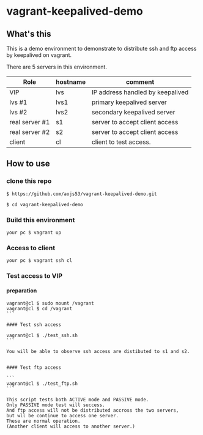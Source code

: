 # vagrant-keepalived-demo

## What's this

This is a demo environment to demonstrate to distribute ssh and ftp access by keepalived on vagrant.

There are 5 servers in this environment.

| Role           | hostname | comment                          |
| -------------  | -------- | -------------------------------- |
| VIP            | lvs      | IP address handled by keepalived |
| lvs #1         | lvs1     | primary keepalived server        |
| lvs #2         | lvs2     | secondary keepalived  server     |
| real server #1 | s1       | server to accept client access   |
| real server #2 | s2       | server to accept client access   |
| client         | cl       | client to test access.           |


## How to use

### clone this repo

```
$ https://github.com/aojs53/vagrant-keepalived-demo.git 

$ cd vagrant-keepalived-demo
```


### Build this environment

```
your pc $ vagrant up
```


### Access to client

```
your pc $ vagrant ssh cl
```


### Test access to VIP

#### preparation

````
vagrant@cl $ sudo mount /vagrant
vagrant@cl $ cd /vagrant
```

#### Test ssh access

vagrant@cl $ ./test_ssh.sh
```

You will be able to observe ssh access are distibuted to s1 and s2.


#### Test ftp access

```
vagrant@cl $ ./test_ftp.sh
```

This script tests both ACTIVE mode and PASSIVE mode.
Only PASSIVE mode test will success.
And ftp access will not be distributed accross the two servers,
but wll be continue to access one server.
These are normal operation.
(Another client will access to another server.)

